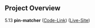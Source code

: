 ## Project Overview
5.13 **pin-matcher** ([Code-Link](https://github.com/asif93-138/pin-matcher.git)) ([Live-Site](https://asif93-138.github.io/pin-matcher/))

